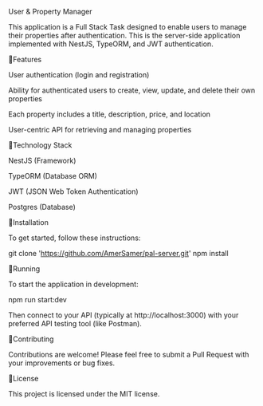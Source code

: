 User & Property Manager

This application is a Full Stack Task designed to enable users to manage their properties after authentication. This is the server-side application implemented with NestJS, TypeORM, and JWT authentication.

🔹Features

User authentication (login and registration)

Ability for authenticated users to create, view, update, and delete their own properties

Each property includes a title, description, price, and location

User-centric API for retrieving and managing properties

🔹Technology Stack

NestJS (Framework)

TypeORM (Database ORM)

JWT (JSON Web Token Authentication)

Postgres (Database)

🔹Installation

To get started, follow these instructions:

git clone 'https://github.com/AmerSamer/pal-server.git'
npm install

🔹Running

To start the application in development:

npm run start:dev

Then connect to your API (typically at http://localhost:3000) with your preferred API testing tool (like Postman).

🔹Contributing

Contributions are welcome! Please feel free to submit a Pull Request with your improvements or bug fixes.

🔹License

This project is licensed under the MIT license.
